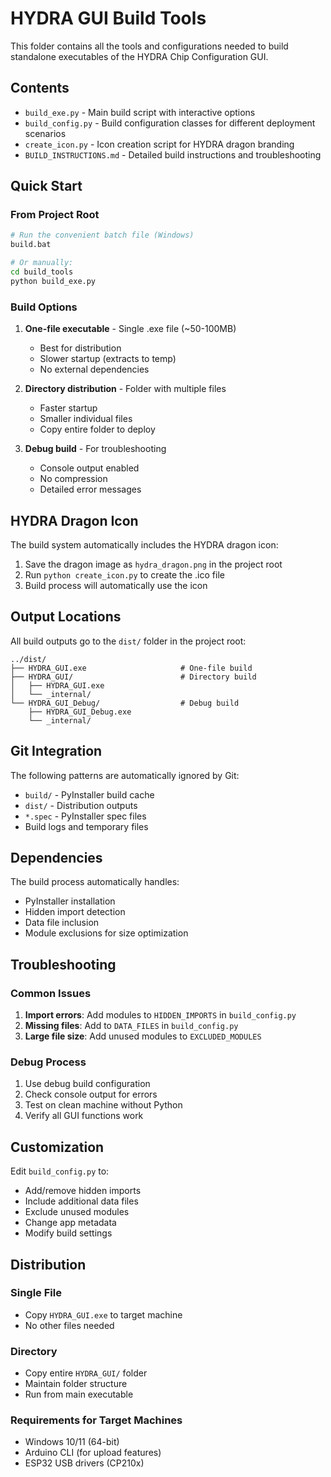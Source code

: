 # HYDRA GUI Build Tools

This folder contains all the tools and configurations needed to build standalone executables of the HYDRA Chip Configuration GUI.

## Contents

- `build_exe.py` - Main build script with interactive options
- `build_config.py` - Build configuration classes for different deployment scenarios
- `create_icon.py` - Icon creation script for HYDRA dragon branding
- `BUILD_INSTRUCTIONS.md` - Detailed build instructions and troubleshooting

## Quick Start

### From Project Root
```bash
# Run the convenient batch file (Windows)
build.bat

# Or manually:
cd build_tools
python build_exe.py
```

### Build Options
1. **One-file executable** - Single .exe file (~50-100MB)
   - Best for distribution
   - Slower startup (extracts to temp)
   - No external dependencies

2. **Directory distribution** - Folder with multiple files
   - Faster startup
   - Smaller individual files  
   - Copy entire folder to deploy

3. **Debug build** - For troubleshooting
   - Console output enabled
   - No compression
   - Detailed error messages

## HYDRA Dragon Icon

The build system automatically includes the HYDRA dragon icon:
1. Save the dragon image as `hydra_dragon.png` in the project root
2. Run `python create_icon.py` to create the .ico file
3. Build process will automatically use the icon

## Output Locations

All build outputs go to the `dist/` folder in the project root:

```
../dist/
├── HYDRA_GUI.exe                     # One-file build
├── HYDRA_GUI/                        # Directory build
│   ├── HYDRA_GUI.exe
│   └── _internal/
└── HYDRA_GUI_Debug/                  # Debug build
    ├── HYDRA_GUI_Debug.exe
    └── _internal/
```

## Git Integration

The following patterns are automatically ignored by Git:
- `build/` - PyInstaller build cache
- `dist/` - Distribution outputs  
- `*.spec` - PyInstaller spec files
- Build logs and temporary files

## Dependencies

The build process automatically handles:
- PyInstaller installation
- Hidden import detection
- Data file inclusion
- Module exclusions for size optimization

## Troubleshooting

### Common Issues

1. **Import errors**: Add modules to `HIDDEN_IMPORTS` in `build_config.py`
2. **Missing files**: Add to `DATA_FILES` in `build_config.py`
3. **Large file size**: Add unused modules to `EXCLUDED_MODULES`

### Debug Process

1. Use debug build configuration
2. Check console output for errors
3. Test on clean machine without Python
4. Verify all GUI functions work

## Customization

Edit `build_config.py` to:
- Add/remove hidden imports
- Include additional data files
- Exclude unused modules
- Change app metadata
- Modify build settings

## Distribution

### Single File
- Copy `HYDRA_GUI.exe` to target machine
- No other files needed

### Directory 
- Copy entire `HYDRA_GUI/` folder
- Maintain folder structure
- Run from main executable

### Requirements for Target Machines
- Windows 10/11 (64-bit)
- Arduino CLI (for upload features)
- ESP32 USB drivers (CP210x)
